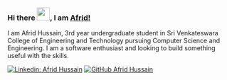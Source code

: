 ### Hi there <img src="https://github.com/TheDudeThatCode/TheDudeThatCode/blob/master/Assets/Hi.gif" width="29px">, I am [Afrid!](https://afrid18.github.io/my-cv/)

I am Afrid Hussain, 3rd year undergraduate student in Sri Venkateswara College of Engineering and Technology pursuing Computer Science and Engineering.
I am a software enthusiast and looking to build something useful with the skills.

[![Linkedin: Afrid Hussain](https://img.shields.io/badge/-AfridHussain-blue?style=flat-square&logo=Linkedin&logoColor=white&link=https://www.linkedin.com/in/afridhussain/)](https://www.linkedin.com/in/afridhussain/)
[![GitHub Afrid Hussain](https://img.shields.io/github/followers/afrid18?label=follow&style=social)](https://github.com/afrid18)


<!--
**afrid18/afrid18** is a ✨ _special_ ✨ repository because its `README.md` (this file) appears on your GitHub profile.

Here are some ideas to get you started:

- 🔭 I’m currently working on ...
- 🌱 I’m currently learning ...
- 👯 I’m looking to collaborate on ...
- 🤔 I’m looking for help with ...
- 💬 Ask me about ...
- 📫 How to reach me: ...
- 😄 Pronouns: ...
- ⚡ Fun fact: ...
-->
